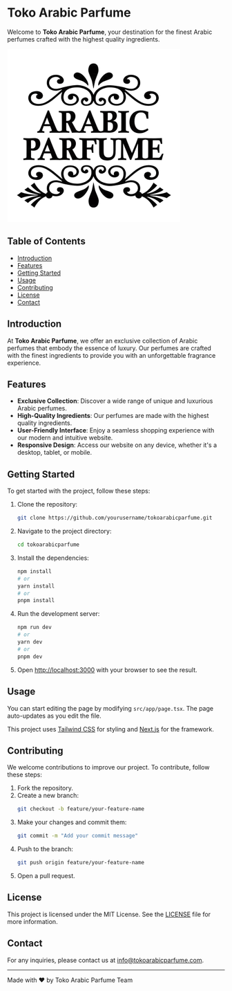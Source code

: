 # Toko Arabic Parfume

Welcome to **Toko Arabic Parfume**, your destination for the finest Arabic perfumes crafted with the highest quality ingredients.

![Logo](public/img/logos/logo.png)

## Table of Contents

- [Introduction](#introduction)
- [Features](#features)
- [Getting Started](#getting-started)
- [Usage](#usage)
- [Contributing](#contributing)
- [License](#license)
- [Contact](#contact)

## Introduction

At **Toko Arabic Parfume**, we offer an exclusive collection of Arabic perfumes that embody the essence of luxury. Our perfumes are crafted with the finest ingredients to provide you with an unforgettable fragrance experience.

## Features

- **Exclusive Collection**: Discover a wide range of unique and luxurious Arabic perfumes.
- **High-Quality Ingredients**: Our perfumes are made with the highest quality ingredients.
- **User-Friendly Interface**: Enjoy a seamless shopping experience with our modern and intuitive website.
- **Responsive Design**: Access our website on any device, whether it's a desktop, tablet, or mobile.

## Getting Started

To get started with the project, follow these steps:

1. Clone the repository:
   ```bash
   git clone https://github.com/yourusername/tokoarabicparfume.git
   ```
2. Navigate to the project directory:
   ```bash
   cd tokoarabicparfume
   ```
3. Install the dependencies:
   ```bash
   npm install
   # or
   yarn install
   # or
   pnpm install
   ```
4. Run the development server:
   ```bash
   npm run dev
   # or
   yarn dev
   # or
   pnpm dev
   ```
5. Open [http://localhost:3000](http://localhost:3000) with your browser to see the result.

## Usage

You can start editing the page by modifying `src/app/page.tsx`. The page auto-updates as you edit the file.

This project uses [Tailwind CSS](https://tailwindcss.com) for styling and [Next.js](https://nextjs.org) for the framework.

## Contributing

We welcome contributions to improve our project. To contribute, follow these steps:

1. Fork the repository.
2. Create a new branch:
   ```bash
   git checkout -b feature/your-feature-name
   ```
3. Make your changes and commit them:
   ```bash
   git commit -m "Add your commit message"
   ```
4. Push to the branch:
   ```bash
   git push origin feature/your-feature-name
   ```
5. Open a pull request.

## License

This project is licensed under the MIT License. See the [LICENSE](LICENSE) file for more information.

## Contact

For any inquiries, please contact us at [info@tokoarabicparfume.com](mailto:info@tokoarabicparfume.com).

---

Made with ❤️ by Toko Arabic Parfume Team
